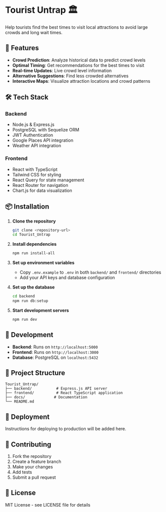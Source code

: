 # Tourist Untrap 🏛️

Help tourists find the best times to visit local attractions to avoid large crowds and long wait times.

## 🚀 Features

- **Crowd Prediction**: Analyze historical data to predict crowd levels
- **Optimal Timing**: Get recommendations for the best times to visit
- **Real-time Updates**: Live crowd level information
- **Alternative Suggestions**: Find less crowded alternatives
- **Interactive Maps**: Visualize attraction locations and crowd patterns

## 🛠️ Tech Stack

### Backend
- Node.js & Express.js
- PostgreSQL with Sequelize ORM
- JWT Authentication
- Google Places API integration
- Weather API integration

### Frontend
- React with TypeScript
- Tailwind CSS for styling
- React Query for state management
- React Router for navigation
- Chart.js for data visualization

## 📦 Installation

1. **Clone the repository**
   ```bash
   git clone <repository-url>
   cd Tourist_Untrap
   ```

2. **Install dependencies**
   ```bash
   npm run install-all
   ```

3. **Set up environment variables**
   - Copy `.env.example` to `.env` in both `backend/` and `frontend/` directories
   - Add your API keys and database configuration

4. **Set up the database**
   ```bash
   cd backend
   npm run db:setup
   ```

5. **Start development servers**
   ```bash
   npm run dev
   ```

## 🔧 Development

- **Backend**: Runs on `http://localhost:5000`
- **Frontend**: Runs on `http://localhost:3000`
- **Database**: PostgreSQL on `localhost:5432`

## 📁 Project Structure

```
Tourist_Untrap/
├── backend/           # Express.js API server
├── frontend/          # React TypeScript application
├── docs/             # Documentation
└── README.md
```

## 🚀 Deployment

Instructions for deploying to production will be added here.

## 🤝 Contributing

1. Fork the repository
2. Create a feature branch
3. Make your changes
4. Add tests
5. Submit a pull request

## 📄 License

MIT License - see LICENSE file for details 